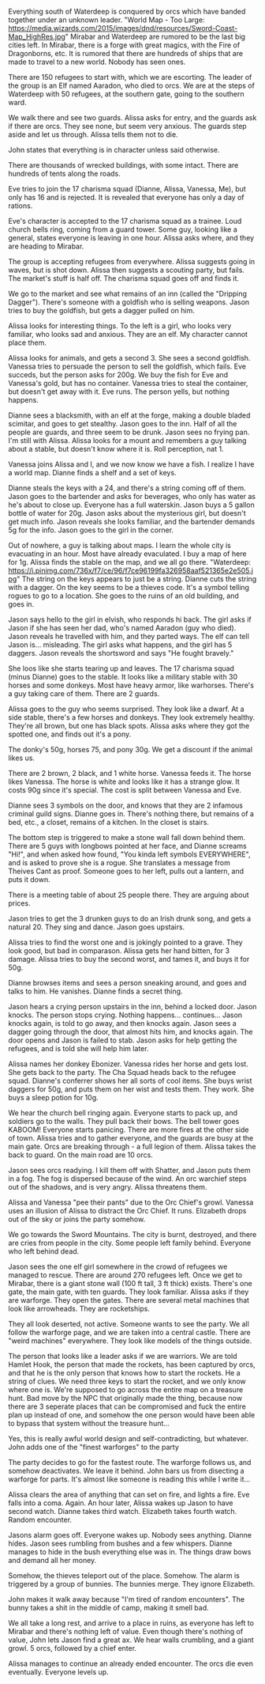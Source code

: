 Everything south of Waterdeep is conquered by orcs which have banded together under an unknown leader. "World Map - Too Large: <https://media.wizards.com/2015/images/dnd/resources/Sword-Coast-Map_HighRes.jpg>" Mirabar and Waterdeep are rumored to be the last big cities left. In Mirabar, there is a forge with great magics, with the Fire of Dragonborns, etc. It is rumored that there are hundreds of ships that are made to travel to a new world. Nobody has seen ones.

There are 150 refugees to start with, which we are escorting. The leader of the group is an Elf named Aaradon, who died to orcs. We are at the steps of Waterdeep with 50 refugees, at the southern gate, going to the southern ward.

We walk there and see two guards. Alissa asks for entry, and the guards ask if there are orcs. They see none, but seem very anxious. The guards step aside and let us through. Alissa tells them not to die.

John states that everything is in character unless said otherwise.

There are thousands of wrecked buildings, with some intact. There are hundreds of tents along the roads.

Eve tries to join the 17 charisma squad (Dianne, Alissa, Vanessa, Me), but only has 16 and is rejected. It is revealed that everyone has only a day of rations.

Eve's character is accepted to the 17 charisma squad as a trainee. Loud church bells ring, coming from a guard tower. Some guy, looking like a general, states everyone is leaving in one hour. Alissa asks where, and they are heading to Mirabar.

The group is accepting refugees from everywhere. Alissa suggests going in waves, but is shot down. Alissa then suggests a scouting party, but fails. The market's stuff is half off. The charisma squad goes off and finds it.

We go to the market and see what remains of an inn (called the "Dripping Dagger"). There's someone with a goldfish who is selling weapons. Jason tries to buy the goldfish, but gets a dagger pulled on him.

Alissa looks for interesting things. To the left is a girl, who looks very familiar, who looks sad and anxious. They are an elf. My character cannot place them.

Alissa looks for animals, and gets a second 3\. She sees a second goldfish. Vanessa tries to persuade the person to sell the goldfish, which fails. Eve succeds, but the person asks for 200g. We buy the fish for Eve and Vanessa's gold, but has no container. Vanessa tries to steal the container, but doesn't get away with it. Eve runs. The person yells, but nothing happens.

Dianne sees a blacksmith, with an elf at the forge, making a double bladed scimitar, and goes to get stealthy. Jason goes to the inn. Half of all the people are guards, and three seem to be drunk. Jason sees no frying pan. I'm still with Alissa. Alissa looks for a mount and remembers a guy talking about a stable, but doesn't know where it is. Roll perception, nat 1.

Vanessa joins Alissa and I, and we now know we have a fish. I realize I have a world map. Dianne finds a shelf and a set of keys.

Dianne steals the keys with a 24, and there's a string coming off of them. Jason goes to the bartender and asks for beverages, who only has water as he's about to close up. Everyone has a full waterskin. Jason buys a 5 gallon bottle of water for 20g. Jason asks about the mysterious girl, but doesn't get much info. Jason reveals she looks familiar, and the bartender demands 5g for the info. Jason goes to the girl in the corner.

Out of nowhere, a guy is talking about maps. I learn the whole city is evacuating in an hour. Most have already evaculated. I buy a map of here for 1g. Alissa finds the stable on the map, and we all go there. "Waterdeep: <https://i.pinimg.com/736x/f7/ce/96/f7ce96199fa326958aaf521365e2e505.jpg>" The string on the keys appears to just be a string. Dianne cuts the string with a dagger. On the key seems to be a thieves code. It's a symbol telling rogues to go to a location. She goes to the ruins of an old building, and goes in.

Jason says hello to the girl in elvish, who responds hi back. The girl asks if Jason if she has seen her dad, who's named Aaradon (guy who died). Jason reveals he travelled with him, and they parted ways. The elf can tell Jason is... misleading. The girl asks what happens, and the girl has 5 daggers. Jason reveals the shortsword and says "He fought bravely."

She loos like she starts tearing up and leaves. The 17 charisma squad (minus Dianne) goes to the stable. It looks like a military stable with 30 horses and some donkeys. Most have heavy armor, like warhorses. There's a guy taking care of them. There are 2 guards.

Alissa goes to the guy who seems surprised. They look like a dwarf. At a side stable, there's a few horses and donkeys. They look extremely healthy. They're all brown, but one has black spots. Alissa asks where they got the spotted one, and finds out it's a pony.

The donky's 50g, horses 75, and pony 30g. We get a discount if the animal likes us.

There are 2 brown, 2 black, and 1 white horse. Vanessa feeds it. The horse likes Vanessa. The horse is white and looks like it has a strange glow. It costs 90g since it's special. The cost is split between Vanessa and Eve.

Dianne sees 3 symbols on the door, and knows that they are 2 infamous criminal guild signs. Dianne goes in. There's nothing there, but remains of a bed, etc., a closet, remains of a kitchen. In the closet is stairs.

The bottom step is triggered to make a stone wall fall down behind them. There are 5 guys with longbows pointed at her face, and Dianne screams "Hi!", and when asked how found, "You kinda left symbols EVERYWHERE", and is asked to prove she is a rogue. She translates a message from Theives Cant as proof. Someone goes to her left, pulls out a lantern, and puts it down.

There is a meeting table of about 25 people there. They are arguing about prices.

Jason tries to get the 3 drunken guys to do an Irish drunk song, and gets a natural 20\. They sing and dance. Jason goes upstairs.

Alissa tries to find the worst one and is jokingly pointed to a grave. They look good, but bad in comparason. Alissa gets her hand bitten, for 3 damage. Alissa tries to buy the second worst, and tames it, and buys it for 50g.

Dianne browses items and sees a person sneaking around, and goes and talks to him. He vanishes. Dianne finds a secret thing.

Jason hears a crying person upstairs in the inn, behind a locked door. Jason knocks. The person stops crying. Nothing happens... continues... Jason knocks again, is told to go away, and then knocks again. Jason sees a dagger going through the door, that almost hits him, and knocks again. The door opens and Jason is failed to stab. Jason asks for help getting the refugees, and is told she will help him later.

Alissa names her donkey Ebonizer. Vanessa rides her horse and gets lost. She gets back to the party. The Cha Squad heads back to the refugee squad. Dianne's conferrer shows her all sorts of cool items. She buys wrist daggers for 50g, and puts them on her wist and tests them. They work. She buys a sleep potion for 10g.

We hear the church bell ringing again. Everyone starts to pack up, and soldiers go to the walls. They pull back their bows. The bell tower goes KABOOM! Everyone starts panicing. There are more fires at the other side of town. Alissa tries and to gather everyone, and the guards are busy at the main gate. Orcs are breaking through - a full legion of them. Alissa takes the back to guard. On the main road are 10 orcs.

Jason sees orcs readying. I kill them off with Shatter, and Jason puts them in a fog. The fog is dispersed because of the wind. An orc warchief steps out of the shadows, and is very angry. Alissa threatens them.

Alissa and Vanessa "pee their pants" due to the Orc Chief's growl. Vanessa uses an illusion of Alissa to distract the Orc Chief. It runs. Elizabeth drops out of the sky or joins the party somehow.

We go towards the Sword Mountains. The city is burnt, destroyed, and there are cries from people in the city. Some people left family behind. Everyone who left behind dead.

Jason sees the one elf girl somewhere in the crowd of refugees we managed to rescue. There are around 270 refugees left. Once we get to Mirabar, there is a giant stone wall (100 ft tall, 3 ft thick) exists. There's one gate, the main gate, with ten guards. They look familiar. Alissa asks if they are warforge. They open the gates. There are several metal machines that look like arrowheads. They are rocketships.

They all look deserted, not active. Someone wants to see the party. We all follow the warforge page, and we are taken into a central castle. There are "weird machines" everywhere. They look like models of the things outside.

The person that looks like a leader asks if we are warriors. We are told Hamlet Hook, the person that made the rockets, has been captured by orcs, and that he is the only person that knows how to start the rockets. He a string of clues. We need three keys to start the rocket, and we only know where one is. We're supposed to go across the entire map on a treasure hunt. Bad move by the NPC that originally made the thing, because now there are 3 seperate places that can be compromised and fuck the entire plan up instead of one, and somehow the one person would have been able to bypass that system without the treasure hunt...

Yes, this is really awful world design and self-contradicting, but whatever. John adds one of the "finest warforges" to the party

The party decides to go for the fastest route. The warforge follows us, and somehow deactivates. We leave it behind. John bars us from disecting a warforge for parts. It's almost like someone is reading this while I write it...

Alissa clears the area of anything that can set on fire, and lights a fire. Eve falls into a coma. Again. An hour later, Alissa wakes up Jason to have second watch. Dianne takes third watch. Elizabeth takes fourth watch. Random encounter.

Jasons alarm goes off. Everyone wakes up. Nobody sees anything. Dianne hides. Jason sees rumbling from bushes and a few whispers. Dianne manages to hide in the bush everything else was in. The things draw bows and demand all her money.

Somehow, the thieves teleport out of the place. Somehow. The alarm is triggered by a group of bunnies. The bunnies merge. They ignore Elizabeth.

John makes it walk away because "I'm tired of random encounters". The bunny takes a shit in the middle of camp, making it smell bad.

We all take a long rest, and arrive to a place in ruins, as everyone has left to Mirabar and there's nothing left of value. Even though there's nothing of value, John lets Jason find a great ax. We hear walls crumbling, and a giant growl. 5 orcs, followed by a chief enter.

Alissa manages to continue an already ended encounter. The orcs die even eventually. Everyone levels up.
